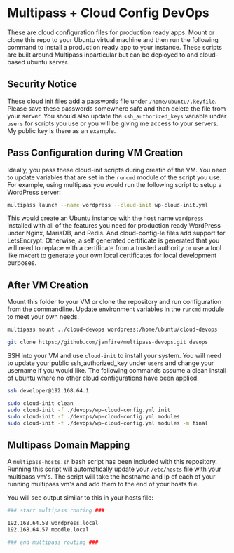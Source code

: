 # Multipass + Cloud Config DevOps

These are cloud configuration files for production ready apps. Mount or clone this repo to your Ubuntu virtual machine and then run the following command to install a production ready app to your instance. These scripts are built around Multipass inparticular but can be deployed to and cloud-based ubuntu server.

## Security Notice

These cloud init files add a passwords file under ```/home/ubuntu/.keyfile```. Please save these passwords somewhere safe and then delete the file from your server. You should also update the ```ssh_authorized_keys``` variable under ```users``` for scripts you use or you will be giving me access to your servers. My public key is there as an example.

## Pass Configuration during VM Creation

Ideally, you pass these cloud-init scripts during creatin of the VM. You need to update variables that are set in the ```runcmd``` module of the script you use. For example, using multipass you would run the following script to setup a WordPress server:

```bash
multipass launch --name wordpress --cloud-init wp-cloud-init.yml
```

This would create an Ubuntu instance with the host name ```wordpress``` installed with all of the features you need for production ready WordPress under Nginx, MariaDB, and Redis. And cloud-config-le files add support for LetsEncrypt. Otherwise, a self generated certificate is generated that you will need to replace with a certificate from a trusted authority or use a tool like mkcert to generate your own local certificates for local development purposes.

## After VM Creation

Mount this folder to your VM or clone the repository and run configuration from the commandline. Update environment variables in the ```runcmd``` module to meet your own needs.

```bash
multipass mount ../cloud-devops wordpress:/home/ubuntu/cloud-devops
```

```bash
git clone https://github.com/jamfire/multipass-devops.git devops
```

SSH into your VM and use ```cloud-init``` to install your system. You will need to update your public ssh_authorized_key under ```users``` and change your username if you would like. The following commands assume a clean install of ubuntu where no other cloud configurations have been applied.

```bash
ssh developer@192.168.64.1

sudo cloud-init clean
sudo cloud-init -f ./devops/wp-cloud-config.yml init
sudo cloud-init -f ./devops/wp-cloud-config.yml modules
sudo cloud-init -f ./devops/wp-cloud-config.yml modules -m final
```

## Multipass Domain Mapping

A ```multipass-hosts.sh``` bash script has been included with this repository. Running this script will automatically update your ```/etc/hosts``` file with your multipass vm's. The script will take the hostname and ip of each of your running multipass vm's and add them to the end of your hosts file.

You will see output similar to this in your hosts file:

```bash
### start multipass routing ###

192.168.64.58 wordpress.local
192.168.64.57 moodle.local

### end multipass routing ###
```